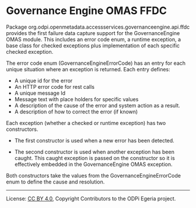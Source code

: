<!-- SPDX-License-Identifier: CC-BY-4.0 -->
<!-- Copyright Contributors to the ODPi Egeria project 2020. -->

# Governance Engine OMAS FFDC

Package org.odpi.openmetadata.accessservices.governanceengine.api.ffdc provides the
first failure data capture support for the GovernanceEngine OMAS module.
This includes an error code enum,
a runtime exception, a base class for checked exceptions plus
implementation of each specific checked exception.

The error code enum (GovernanceEngineErrorCode) has an entry for each unique situation
where an exception is returned.  Each entry defines:

* A unique id for the error
* An HTTP error code for rest calls
* A unique message Id
* Message text with place holders for specific values
* A description of the cause of the error and system action as a result.
* A description of how to correct the error (if known)

Each exception (whether a checked or runtime exception) has two constructors.

* The first constructor is used when a new error has been detected.

* The second constructor is used when another exception has been caught.
This caught exception is passed on the constructor so it is effectively
embedded in the GovernanceEngine OMAS exception.

Both constructors take the values from the GovernanceEngineErrorCode
enum to define the cause and resolution.


----
License: [CC BY 4.0](https://creativecommons.org/licenses/by/4.0/),
Copyright Contributors to the ODPi Egeria project.

